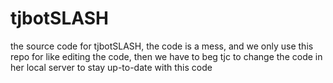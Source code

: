 # tjbotSLASH
the source code for tjbotSLASH, the code is a mess, and we only use this repo for like editing the code, then we have to beg tjc to change the code in her local server to stay up-to-date with this code
